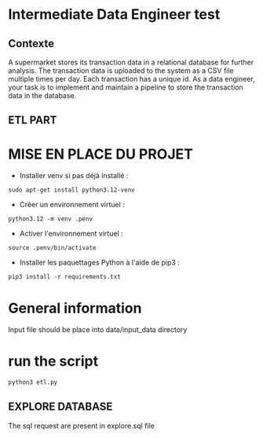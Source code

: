 # Intermediate Data Engineer test

## Contexte
A supermarket stores its transaction data in a relational database for further analysis. The transaction data is uploaded to the system as a CSV file multiple times per day. Each transaction has a unique id. As a data engineer, your task is to implement and maintain a pipeline to store the transaction data in the database.


## ETL PART
# MISE EN PLACE DU PROJET
- Installer venv si pas déjà installé :
```shell script
sudo apt-get install python3.12-venv
```

- Créer un environnement virtuel :
```shell script
python3.12 -m venv .penv 
```

- Activer l'environnement virtuel :
```shell script
source .penv/bin/activate
```

- Installer les paquettages Python à l'aide de pip3 :
```shell script
pip3 install -r requirements.txt
```
# General information
Input file should be place into data/input_data directory

# run the script
```bash
python3 etl.py
```

## EXPLORE DATABASE
The sql request are present in explore.sql file


